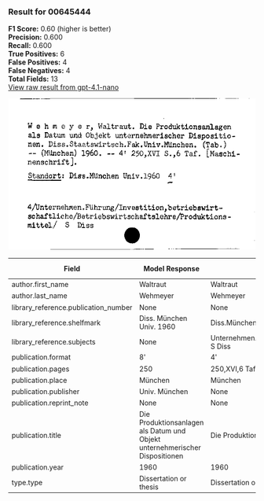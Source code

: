 ### Result for 00645444
**F1 Score:** 0.60 (higher is better)<br>**Precision:** 0.600<br>**Recall:** 0.600<br>**True Positives:** 6<br>**False Positives:** 4<br>**False Negatives:** 4<br>**Total Fields:** 13<br>[View raw result from gpt-4.1-nano](https://github.com/RISE-UNIBAS/humanities_data_benchmark/blob/main/results/2025-09-02/T0162/request_T0162_00645444.json)

<img src="https://github.com/RISE-UNIBAS/humanities_data_benchmark/blob/main/benchmarks/zettelkatalog/images/00645444.jpg?raw=true" alt="00645444" width="600px">

| Field | Model Response | Ground Truth | Fuzzy Score | Match |
|-------|----------------|--------------|-------------|-------|
| author.first_name | Waltraut | Waltraut | 1.000 | ✅ |
| author.last_name | Wehmeyer | Wehmeyer | 1.000 | ✅ |
| library_reference.publication_number | None | None | 1.000 | ✅ |
| library_reference.shelfmark | Diss. München Univ. 1960 | Diss.München Univ.1960 4' | 0.898 | ❌ |
| library_reference.subjects | None | Unternehmen.Führung/Investition.betriebswirtschaftliche/Betriebswirtschaftslehre/Produktionsmittel/ S Diss | 0.000 | ❌ |
| publication.format | 8' | 4' | 0.500 | ❌ |
| publication.pages | 250 | 250,XVI,6 Taf. | 0.353 | ❌ |
| publication.place | München | München | 1.000 | ✅ |
| publication.publisher | Univ. München | None | 0.000 | ❌ |
| publication.reprint_note | None | None | 1.000 | ✅ |
| publication.title | Die Produktionsanlagen als Datum und Objekt unternehmerischer Dispositionen | Die Produktionsanlagen als Datum und Objekt unternehmerischer Dispositionen | 1.000 | ✅ |
| publication.year | 1960 | 1960 | 1.000 | ✅ |
| type.type | Dissertation or thesis | Dissertation or thesis | 1.000 | ✅ |
